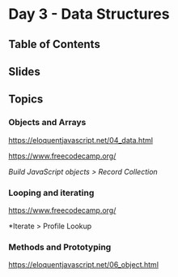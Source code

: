 # Day 3 - Data Structures

## Table of Contents

## Slides

## Topics

### Objects and Arrays

https://eloquentjavascript.net/04_data.html

https://www.freecodecamp.org/

*Build JavaScript objects > Record Collection*

### Looping and iterating

https://www.freecodecamp.org/

*Iterate > Profile Lookup

### Methods and Prototyping

https://eloquentjavascript.net/06_object.html
